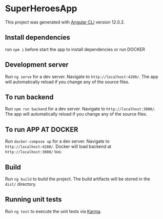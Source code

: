 # SuperHeroesApp

This project was generated with [Angular CLI](https://github.com/angular/angular-cli) version 12.0.2.

## Install dependencies
run `npm i` before start the app to install dependencies or run DOCKER
## Development server

Run `ng serve` for a dev server. Navigate to `http://localhost:4200/`. The app will automatically reload if you change any of the source files.

## To run backend 
Run `npm run backend` for a dev server. Navigate to `http://localhost:3000/`. The app will automatically reload if you change any of the source files.

## To run APP AT DOCKER 
Run `docker-compose up` for a dev server. Navigate to `http://localhost:4200/`. Docker will load backend at `http://localhost:3000/` too.

## Build

Run `ng build` to build the project. The build artifacts will be stored in the `dist/` directory.

## Running unit tests

Run `ng test` to execute the unit tests via [Karma](https://karma-runner.github.io).
